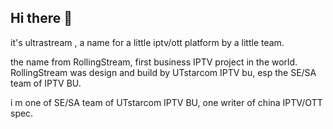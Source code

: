 ## Hi there 👋

 it's ultrastream , a name for  a little iptv/ott platform by a little team.

 the name from RollingStream, first business IPTV project in the world.
 RollingStream was design and build by UTstarcom IPTV bu, esp the SE/SA team of IPTV BU.

 i m one of SE/SA team of UTstarcom IPTV BU, one writer of china IPTV/OTT spec.
